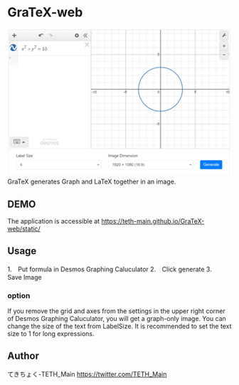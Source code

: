 # GraTeX-web
![preview](https://github.com/TETH-Main/GraTeX-web/blob/main/screenshot/preview.png)
GraTeX generates Graph and LaTeX together in an image.

## DEMO
The application is accessible at https://teth-main.github.io/GraTeX-web/static/

## Usage
1.　Put formula in Desmos Graphing Caluculator
2.　Click generate
3.　Save Image

### option
If you remove the grid and axes from the settings in the upper right corner of Desmos Graphing Caluculator, you will get a graph-only image.
You can change the size of the text from LabelSize.
It is recommended to set the text size to 1 for long expressions.

## Author
てきちょく-TETH_Main https://twitter.com/TETH_Main

